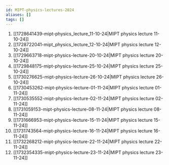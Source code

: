 ```yaml
---
id: MIPT-physics-lectures-2024
aliases: []
tags: []
---
```


1. [[1728641439-mipt-physics_lecture_11-10-24|MIPT physics lecture 11-10-24]]
2. [[1728722041-mipt_physics_lecture_12-10-24|MIPT physics lecture 12-10-24]]
3. [[1729663718-mipt-physics-lecture-20-10-24|MIPT physics lecture 20-10-24]]
4. [[1729848175-mipt-physics-lecture-25-10-24|MIPT physics lecture 25-10-24]]
5. [[1730276625-mipt-physics-lecture-26-10-24|MIPT physics lecture 26-10-24]]
6. [[1730453262-mipt-physics-lecture-01-11-24|MIPT physics lecture 01-11-24]]
7. [[1730535552-mipt-physics-lecture-02-11-24|MIPT physics lecture 02-11-24]]
8. [[1731059153-mipt-physics-lecture-08-11-24|MIPT physics lecture 08-11-24]]
9. [[1731666953-mipt-physics-lecture-15-11-24|MIPT physics lecture 15-11-24]]
10. [[1731743564-mipt-physics-lecture-16-11-24|MIPT physics lecture 16-11-24]]
11. [[1732268212-mipt-physics-lecture-22-11-24|MIPT physics lecture 22-11-24]]
12. [[1732354335-mipt-physics-lecture-23-11-24|MIPT physics lecture 23-11-24]]

